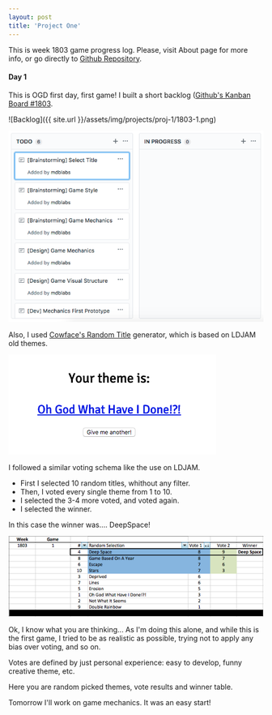 ```yaml
---
layout: post
title: 'Project One'
---
```


This is week 1803 game progress log. Please, visit About page for more info, or go directly to [Github Repository](https://github.com/mdblabs/onegamedesign).

#### Day 1

This is OGD first day, first game! I built a short backlog ([Github's Kanban Board #1803](https://github.com/mdblabs/onegamedesign/projects/1).

![Backlog]({{ site.url }}/assets/img/projects/proj-1/1803-1.png)

![alt text](https://github.com/mdblabs/onegamedesign/blob/master/games/18/1803/imgs/1803-1.png "")


Also, I used [Cowface's Random Title](http://www.cowfacegames.com/) generator, which is based on LDJAM old themes.

![alt text](https://github.com/mdblabs/onegamedesign/blob/master/games/18/1803/imgs/1803-3.png "")


I followed a similar voting schema like the use on LDJAM. 
* First I selected 10 random titles, whithout any filter.
* Then, I voted every single theme from 1 to 10.
* I selected the 3-4 more voted, and voted again.
* I selected the winner.

In this case the winner was.... DeepSpace!

![alt text](https://github.com/mdblabs/onegamedesign/blob/master/games/18/1803/imgs/1803-2.png "")

Ok, I know what you are thinking... As I'm doing this alone, and while this is the first game, I tried to be as realistic as possible, trying not to apply any bias over voting, and so on.
 
Votes are defined by just personal experience: easy to develop, funny creative theme, etc.

Here you are random picked themes, vote results and winner table.

Tomorrow I'll work on game mechanics. It was an easy start!

